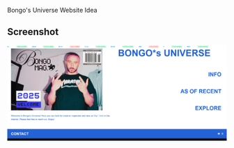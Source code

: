 Bongo's Universe Website Idea

## Screenshot

![Project Screenshot](Screenshot%202025-05-15%20160448.png)
